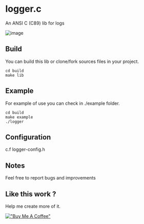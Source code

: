 # logger.c

An ANSI C (C89) lib for logs

![image](https://user-images.githubusercontent.com/15613425/143301975-5f01fd49-92a6-476a-a14a-d54203b58abf.png)

## Build

You can build this lib or clone/fork sources files in your project.

```
cd build
make lib
```

## Example

For example of use you can check in ./example folder.

```
cd build
make example
./logger
```

## Configuration

c.f logger-config.h

## Notes

Feel free to report bugs and improvements

## Like this work ? 

Help me create more of it.

[!["Buy Me A Coffee"](https://www.buymeacoffee.com/assets/img/custom_images/orange_img.png)](https://www.buymeacoffee.com/n67094)
